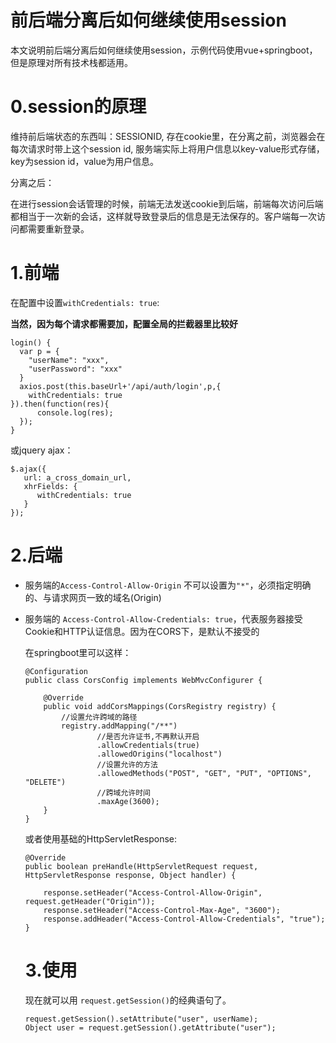 # 前后端分离后如何继续使用session

本文说明前后端分离后如何继续使用session，示例代码使用vue+springboot，但是原理对所有技术栈都适用。

# 0.session的原理

维持前后端状态的东西叫：SESSIONID, 存在cookie里，在分离之前，浏览器会在每次请求时带上这个session id, 服务端实际上将用户信息以key-value形式存储，
key为session id，value为用户信息。

分离之后：

在进行session会话管理的时候，前端无法发送cookie到后端，前端每次访问后端都相当于一次新的会话，这样就导致登录后的信息是无法保存的。客户端每一次访问都需要重新登录。

# 1.前端

在配置中设置`withCredentials: true`:

**当然，因为每个请求都需要加，配置全局的拦截器里比较好**

```
login() {
  var p = {
    "userName": "xxx",
    "userPassword": "xxx"
  }
  axios.post(this.baseUrl+'/api/auth/login',p,{
    withCredentials: true
}).then(function(res){
      console.log(res);
  });
}
```

或jquery ajax：

```
$.ajax({
   url: a_cross_domain_url,
   xhrFields: {
      withCredentials: true
   }
});
```

# 2.后端

- 服务端的`Access-Control-Allow-Origin` 不可以设置为`"*"`，必须指定明确的、与请求网页一致的域名(Origin)

- 服务端的 `Access-Control-Allow-Credentials: true`，代表服务器接受Cookie和HTTP认证信息。因为在CORS下，是默认不接受的

  在springboot里可以这样：

  ```
  @Configuration
  public class CorsConfig implements WebMvcConfigurer {
  
      @Override
      public void addCorsMappings(CorsRegistry registry) {
          //设置允许跨域的路径
          registry.addMapping("/**")
                  //是否允许证书,不再默认开启
                  .allowCredentials(true)
                  .allowedOrigins("localhost")
                  //设置允许的方法
                  .allowedMethods("POST", "GET", "PUT", "OPTIONS", "DELETE")
                  //跨域允许时间
                  .maxAge(3600);
      }
  }
  ```

  或者使用基础的HttpServletResponse:

  ```
  @Override
  public boolean preHandle(HttpServletRequest request, HttpServletResponse response, Object handler) {
  
      response.setHeader("Access-Control-Allow-Origin", request.getHeader("Origin"));
      response.setHeader("Access-Control-Max-Age", "3600");
      response.addHeader("Access-Control-Allow-Credentials", "true");
  }
  ```

  # 3.使用

  现在就可以用 `request.getSession()`的经典语句了。

  ```
  request.getSession().setAttribute("user", userName);
  Object user = request.getSession().getAttribute("user");
  
  ```

  